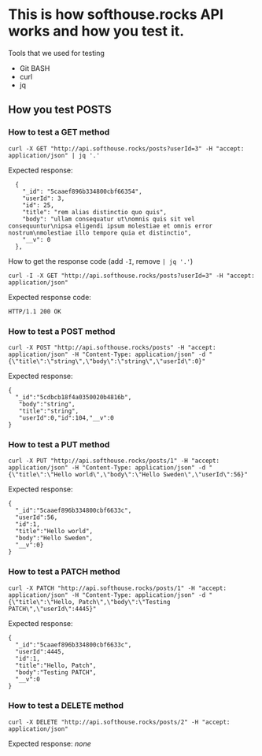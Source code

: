 # This is how softhouse.rocks API works and how you test it.

Tools that we used for testing
* Git BASH
* curl
* jq

## How you test POSTS

### How to test a GET method 
```
curl -X GET "http://api.softhouse.rocks/posts?userId=3" -H "accept: application/json" | jq '.'
```
Expected response:
```
  {
    "_id": "5caaef896b334800cbf66354",
    "userId": 3,
    "id": 25,
    "title": "rem alias distinctio quo quis",
    "body": "ullam consequatur ut\nomnis quis sit vel consequuntur\nipsa eligendi ipsum molestiae et omnis error nostrum\nmolestiae illo tempore quia et distinctio",
    "__v": 0
  },
 ```

How to get the response code (add ```-I```, remove ```| jq '.'```)
```
curl -I -X GET "http://api.softhouse.rocks/posts?userId=3" -H "accept: application/json"
```
 Expected response code:
 ```
 HTTP/1.1 200 OK
 ```

### How to test a POST method

```
curl -X POST "http://api.softhouse.rocks/posts" -H "accept: application/json" -H "Content-Type: application/json" -d "{\"title\":\"string\",\"body\":\"string\",\"userId\":0}"
```

Expected response:
```
{
  "_id":"5cdbcb18f4a0350020b4816b",
   "body":"string",
   "title":"string",
   "userId":0,"id":104,"__v":0
}
```  

### How to test a PUT method
```
curl -X PUT "http://api.softhouse.rocks/posts/1" -H "accept: application/json" -H "Content-Type: application/json" -d "{\"title\":\"Hello world\",\"body\":\"Hello Sweden\",\"userId\":56}"
```

Expected response:
```
{
  "_id":"5caaef896b334800cbf6633c",
  "userId":56,
  "id":1,
  "title":"Hello world",
  "body":"Hello Sweden",
  "__v":0}
}
```
 
### How to test a PATCH method
```
curl -X PATCH "http://api.softhouse.rocks/posts/1" -H "accept: application/json" -H "Content-Type: application/json" -d "{\"title\":\"Hello, Patch\",\"body\":\"Testing PATCH\",\"userId\":4445}"
```
Expected response:
```
{
  "_id":"5caaef896b334800cbf6633c",
  "userId":4445,
  "id":1,
  "title":"Hello, Patch",
  "body":"Testing PATCH",
  "__v":0
}
```

### How to test a DELETE method
```
curl -X DELETE "http://api.softhouse.rocks/posts/2" -H "accept: application/json"
```
Expected response:
*none*
